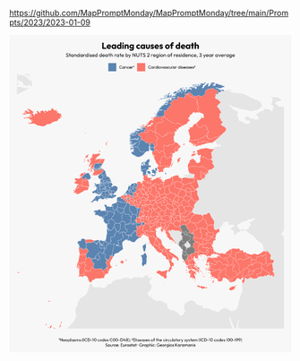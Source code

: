 https://github.com/MapPromptMonday/MapPromptMonday/tree/main/Prompts/2023/2023-01-09

![](plots/regions.png)

